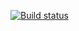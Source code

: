 [![Build status](https://ci.appveyor.com/api/projects/status/d9sw0ot7516a0ycu?svg=true)](https://ci.appveyor.com/project/AlenaZaglada/api)
